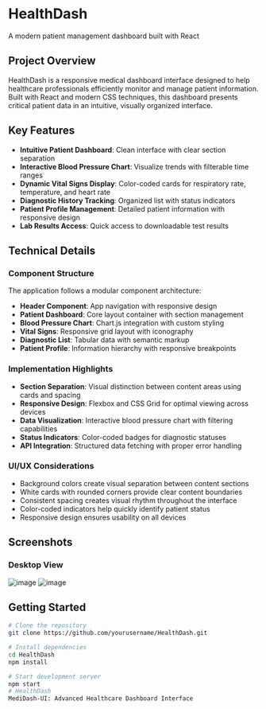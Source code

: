# HealthDash

A modern patient management dashboard built with React

## Project Overview

HealthDash is a responsive medical dashboard interface designed to help healthcare professionals efficiently monitor and manage patient information. Built with React and modern CSS techniques, this dashboard presents critical patient data in an intuitive, visually organized interface.

## Key Features

- **Intuitive Patient Dashboard**: Clean interface with clear section separation
- **Interactive Blood Pressure Chart**: Visualize trends with filterable time ranges
- **Dynamic Vital Signs Display**: Color-coded cards for respiratory rate, temperature, and heart rate
- **Diagnostic History Tracking**: Organized list with status indicators
- **Patient Profile Management**: Detailed patient information with responsive design
- **Lab Results Access**: Quick access to downloadable test results

## Technical Details

### Component Structure

The application follows a modular component architecture:

- **Header Component**: App navigation with responsive design
- **Patient Dashboard**: Core layout container with section management
- **Blood Pressure Chart**: Chart.js integration with custom styling
- **Vital Signs**: Responsive grid layout with iconography
- **Diagnostic List**: Tabular data with semantic markup
- **Patient Profile**: Information hierarchy with responsive breakpoints

### Implementation Highlights

- **Section Separation**: Visual distinction between content areas using cards and spacing
- **Responsive Design**: Flexbox and CSS Grid for optimal viewing across devices
- **Data Visualization**: Interactive blood pressure chart with filtering capabilities
- **Status Indicators**: Color-coded badges for diagnostic statuses
- **API Integration**: Structured data fetching with proper error handling

### UI/UX Considerations

- Background colors create visual separation between content sections
- White cards with rounded corners provide clear content boundaries
- Consistent spacing creates visual rhythm throughout the interface
- Color-coded indicators help quickly identify patient status
- Responsive design ensures usability on all devices

## Screenshots

### Desktop View

![image](https://github.com/user-attachments/assets/33cff411-63be-4282-866c-f543bbb4aa5c)
![image](https://github.com/user-attachments/assets/fccf73d3-cd9c-44ac-8d7c-5267651397d5)


## Getting Started

```bash
# Clone the repository
git clone https://github.com/yourusername/HealthDash.git

# Install dependencies
cd HealthDash
npm install

# Start development server
npm start
# HealthDash
MediDash-UI: Advanced Healthcare Dashboard Interface
